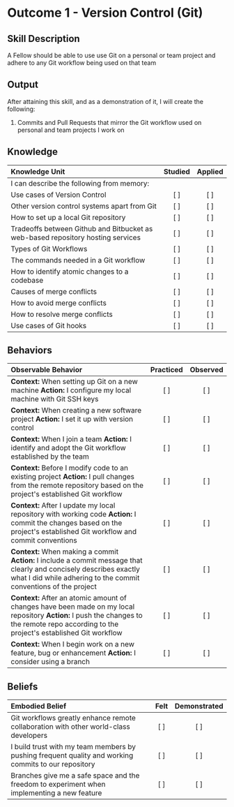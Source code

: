 # Outcome 1 - Version Control (Git)

Skill Description
----------
A Fellow should be able to use use Git on a personal or team project and adhere to any Git workflow being used on that team


Output
----------

After attaining this skill, and as a demonstration of it, I will create the following:

1. Commits and Pull Requests that mirror the Git workflow used on personal and team projects I work on


## Knowledge

| Knowledge Unit   |      Studied      | Applied |
|:-------------|:------------------:|:--------:|
| I can describe the following from memory: | | |
| Use cases of Version Control | [ ] | [ ] |
| Other version control systems apart from Git | [ ] | [ ] |
| How to set up a local Git repository | [ ] | [ ] |
| Tradeoffs between Github and Bitbucket as web-based repository hosting services | [ ] | [ ] |
| Types of Git Workflows | [ ] | [ ] |
| The commands needed in a Git workflow | [ ] | [ ] |
| How to identify atomic changes to a codebase | [ ] | [ ] |
| Causes of merge conflicts | [ ] | [ ] |
| How to avoid merge conflicts | [ ] | [ ] |
| How to resolve merge conflicts | [ ] | [ ] |
| Use cases of Git hooks | [ ] | [ ] |

## Behaviors

| Observable Behavior   |      Practiced      | Observed |
|:-------------|:------------------:|:--------:|
| **Context:** When setting up Git on a new machine **Action:** I configure my local machine with Git SSH keys | [ ] | [ ] |
| **Context:** When creating a new software project **Action:** I set it up with version control | [ ] | [ ] |
| **Context:** When I join a team **Action:** I identify and adopt the Git workflow established by the team | [ ] | [ ] |
| **Context:** Before I modify code to an existing project **Action:** I pull changes from the remote repository based on the project's established Git workflow | [ ] | [ ] |
| **Context:** After I update my local repository with working code **Action:** I commit the changes based on the project's established Git workflow and commit conventions | [ ] | [ ] |
| **Context:** When making a commit **Action:** I include a commit message that clearly and concisely describes exactly what I did while adhering to the commit conventions of the project | [ ] | [ ] |
| **Context:** After an atomic amount of changes have been made on my local repository  **Action:** I push the changes to the remote repo according to the project's established Git workflow | [ ] | [ ] |
| **Context:** When I begin work on a new feature, bug or enhancement **Action:** I consider using a branch | [ ] | [ ] |


## Beliefs

| Embodied Belief   |      Felt      | Demonstrated |
|:-------------|:------------------:|:--------:|
| Git workflows greatly enhance remote collaboration with other world-class developers  | [ ] | [ ] |
| I build trust with my team members by pushing frequent quality and working commits to our repository | [ ] | [ ] |
| Branches give me a safe space and the freedom to experiment when implementing a new feature | [ ] | [ ] |
